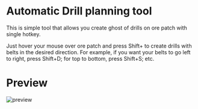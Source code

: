 # Automatic Drill planning tool

This is simple tool that allows you create ghost of drills on ore patch with single hotkey.

Just hover your mouse over ore patch and press Shift+<WASD direction key> to create drills with belts in the desired direction.
For example, if you want your belts to go left to right, press Shift+D; for top to bottom, press Shift+S; etc.

# Preview

![preview](https://media.giphy.com/media/5tiKFMpFheubbmw86j/giphy.gif)
